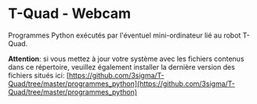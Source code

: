 # T-Quad - Webcam
Programmes Python exécutés par l'éventuel mini-ordinateur lié au robot T-Quad.

**Attention**: si vous mettez à jour votre système avec les fichiers contenus dans ce répertoire, veuillez également installer la dernière version des fichiers situés ici:
[https://github.com/3sigma/T-Quad/tree/master/programmes_python](https://github.com/3sigma/T-Quad/tree/master/programmes_python)